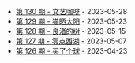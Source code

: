 * [第 130 期 - 文艺咖啡](https://weekly.tw93.fun/posts/130-文艺咖啡) - 2023-05-28
* [第 129 期 - 猫晒太阳](https://weekly.tw93.fun/posts/129-猫晒太阳) - 2023-05-23
* [第 128 期 - 良渚的树](https://weekly.tw93.fun/posts/128-良渚的树) - 2023-05-15
* [第 127 期 - 零点西湖](https://weekly.tw93.fun/posts/127-零点西湖) - 2023-05-07
* [第 126 期 - 买了个球](https://weekly.tw93.fun/posts/126-买了个球) - 2023-04-23
